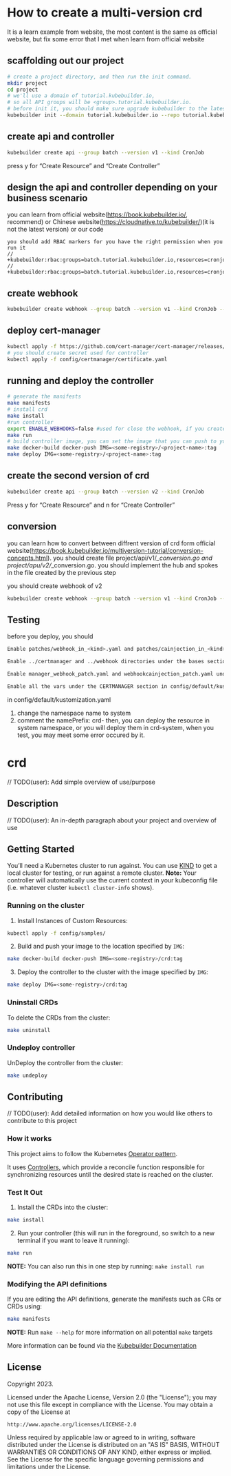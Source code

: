 # How to create a multi-version crd
It is a learn example from website, the most content is the same as official website, but fix some error that I met when learn from official website
## scaffolding out our project
```sh
# create a project directory, and then run the init command.
mkdir project
cd project
# we'll use a domain of tutorial.kubebuilder.io,
# so all API groups will be <group>.tutorial.kubebuilder.io.
# before init it, you should make sure upgrade kubebuilder to the latest version(support go/v4)
kubebuilder init --domain tutorial.kubebuilder.io --repo tutorial.kubebuilder.io/project --plugins=go/v4
```
## create api and controller
```sh
kubebuilder create api --group batch --version v1 --kind CronJob
```
press y for “Create Resource” and “Create Controller”

## design the api and controller depending on your business scenario
you can learn from official website(https://book.kubebuilder.io/, recommend) or Chinese website(https://cloudnative.to/kubebuilder/)(it is not the latest version) or our code
```attention
you should add RBAC markers for you have the right permission when you run it
// +kubebuilder:rbac:groups=batch.tutorial.kubebuilder.io,resources=cronjobs,verbs=get;list;watch;create;update;patch;delete
// +kubebuilder:rbac:groups=batch.tutorial.kubebuilder.io,resources=cronjobs/status,verbs=get;update;patch
```
## create webhook
```sh
kubebuilder create webhook --group batch --version v1 --kind CronJob --defaulting --programmatic-validation
```
## deploy cert-manager
```sh
kubectl apply -f https://github.com/cert-manager/cert-manager/releases/download/v1.12.0/cert-manager.yaml
# you should create secret used for controller
kubectl apply -f config/certmanager/certificate.yaml
```
## running and deploy the controller
```sh
# generate the manifests
make manifests
# install crd
make install
#run controller
export ENABLE_WEBHOOKS=false #used for close the webhook, if you create multi-version crd, it must be true
make run
# build controller image, you can set the image that you can push to your harbor
make docker-build docker-push IMG=<some-registry>/<project-name>:tag
make deploy IMG=<some-registry>/<project-name>:tag
```
## create the second version of crd
```sh
kubebuilder create api --group batch --version v2 --kind CronJob
```
Press y for “Create Resource” and n for “Create Controller”
## conversion
you can learn how to convert between diffrent version of crd form official website(https://book.kubebuilder.io/multiversion-tutorial/conversion-concepts.html).
you should create file project/api/v1/*_conversion.go and project/apu/v2/*_conversion.go.
you should implement the hub and spokes in the file created by the previous step

you should create webhook of v2
```sh
kubebuilder create webhook --group batch --version v1 --kind CronJob --conversion
```
## Testing
before you deploy, you should 
```sh
Enable patches/webhook_in_<kind>.yaml and patches/cainjection_in_<kind>.yaml in config/crd/kustomization.yaml file.

Enable ../certmanager and ../webhook directories under the bases section in config/default/kustomization.yaml file.

Enable manager_webhook_patch.yaml and webhookcainjection_patch.yaml under the patches section in config/default/kustomization.yaml file.

Enable all the vars under the CERTMANAGER section in config/default/kustomization.yaml file.
```
in config/default/kustomization.yaml
1. change the namespace name to system
2. comment the namePrefix: crd-
then, you can deploy the resource in system namespace, or you will deploy them in crd-system, when you test, you may meet some error occured by it.






# crd
// TODO(user): Add simple overview of use/purpose

## Description
// TODO(user): An in-depth paragraph about your project and overview of use

## Getting Started
You’ll need a Kubernetes cluster to run against. You can use [KIND](https://sigs.k8s.io/kind) to get a local cluster for testing, or run against a remote cluster.
**Note:** Your controller will automatically use the current context in your kubeconfig file (i.e. whatever cluster `kubectl cluster-info` shows).

### Running on the cluster
1. Install Instances of Custom Resources:

```sh
kubectl apply -f config/samples/
```

2. Build and push your image to the location specified by `IMG`:

```sh
make docker-build docker-push IMG=<some-registry>/crd:tag
```

3. Deploy the controller to the cluster with the image specified by `IMG`:

```sh
make deploy IMG=<some-registry>/crd:tag
```

### Uninstall CRDs
To delete the CRDs from the cluster:

```sh
make uninstall
```

### Undeploy controller
UnDeploy the controller from the cluster:

```sh
make undeploy
```

## Contributing
// TODO(user): Add detailed information on how you would like others to contribute to this project

### How it works
This project aims to follow the Kubernetes [Operator pattern](https://kubernetes.io/docs/concepts/extend-kubernetes/operator/).

It uses [Controllers](https://kubernetes.io/docs/concepts/architecture/controller/),
which provide a reconcile function responsible for synchronizing resources until the desired state is reached on the cluster.

### Test It Out
1. Install the CRDs into the cluster:

```sh
make install
```

2. Run your controller (this will run in the foreground, so switch to a new terminal if you want to leave it running):

```sh
make run
```

**NOTE:** You can also run this in one step by running: `make install run`

### Modifying the API definitions
If you are editing the API definitions, generate the manifests such as CRs or CRDs using:

```sh
make manifests
```

**NOTE:** Run `make --help` for more information on all potential `make` targets

More information can be found via the [Kubebuilder Documentation](https://book.kubebuilder.io/introduction.html)

## License

Copyright 2023.

Licensed under the Apache License, Version 2.0 (the "License");
you may not use this file except in compliance with the License.
You may obtain a copy of the License at

    http://www.apache.org/licenses/LICENSE-2.0

Unless required by applicable law or agreed to in writing, software
distributed under the License is distributed on an "AS IS" BASIS,
WITHOUT WARRANTIES OR CONDITIONS OF ANY KIND, either express or implied.
See the License for the specific language governing permissions and
limitations under the License.

